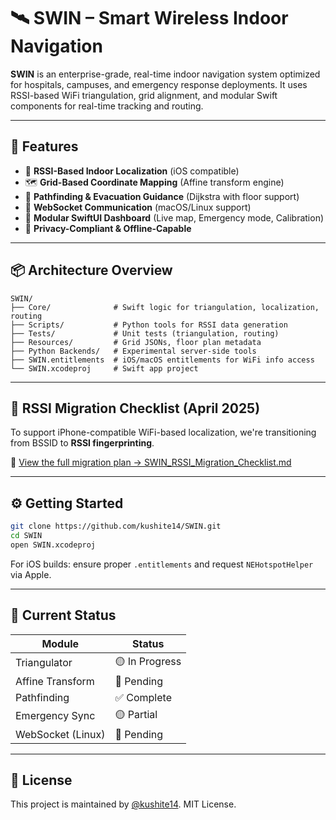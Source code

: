 
# 🛰️ SWIN – Smart Wireless Indoor Navigation

**SWIN** is an enterprise-grade, real-time indoor navigation system optimized for hospitals, campuses, and emergency response deployments. It uses RSSI-based WiFi triangulation, grid alignment, and modular Swift components for real-time tracking and routing.

---

## 🚀 Features

- 📡 **RSSI-Based Indoor Localization** (iOS compatible)
- 🗺️ **Grid-Based Coordinate Mapping** (Affine transform engine)
- 🧭 **Pathfinding & Evacuation Guidance** (Dijkstra with floor support)
- 🔁 **WebSocket Communication** (macOS/Linux support)
- 🧩 **Modular SwiftUI Dashboard** (Live map, Emergency mode, Calibration)
- 🔐 **Privacy-Compliant & Offline-Capable**

---

## 📦 Architecture Overview

```
SWIN/
├── Core/              # Swift logic for triangulation, localization, routing
├── Scripts/           # Python tools for RSSI data generation
├── Tests/             # Unit tests (triangulation, routing)
├── Resources/         # Grid JSONs, floor plan metadata
├── Python Backends/   # Experimental server-side tools
├── SWIN.entitlements  # iOS/macOS entitlements for WiFi info access
└── SWIN.xcodeproj     # Swift app project
```

---

## 📍 RSSI Migration Checklist (April 2025)

To support iPhone-compatible WiFi-based localization, we're transitioning from BSSID to **RSSI fingerprinting**.

📄 [View the full migration plan → SWIN_RSSI_Migration_Checklist.md](./SWIN_RSSI_Migration_Checklist.md)

---

## ⚙️ Getting Started

```bash
git clone https://github.com/kushite14/SWIN.git
cd SWIN
open SWIN.xcodeproj
```

For iOS builds: ensure proper `.entitlements` and request `NEHotspotHelper` via Apple.

---

## 🧪 Current Status

| Module          | Status         |
|------------------|----------------|
| Triangulator     | 🟡 In Progress |
| Affine Transform | 🔲 Pending     |
| Pathfinding      | ✅ Complete     |
| Emergency Sync   | 🟡 Partial     |
| WebSocket (Linux)| 🔲 Pending     |

---

## 📜 License

This project is maintained by [@kushite14](https://github.com/kushite14). MIT License.
